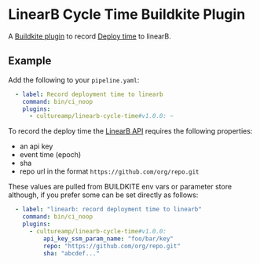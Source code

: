 LinearB Cycle Time Buildkite Plugin
===============================

A [Buildkite plugin](https://buildkite.com/docs/agent/plugins) to record [Deploy time](https://linearb.helpdocs.io/article/v9pckvmkbj-cycle-time) to linearB.


## Example

Add the following to your `pipeline.yaml`:

```yml
  - label: Record deployment time to linearb
    command: bin/ci_noop
    plugins:
      - cultureamp/linearb-cycle-time#v1.0.0: ~
```

To record the deploy time the [LinearB API](https://linearb.helpdocs.io/article/z4jn2k1mdj-multi-stage-delivery-api) requires the following properties:
- an api key
- event time  (epoch)
- sha
- repo url in the format `https://github.com/org/repo.git`

These values are pulled from BUILDKITE env vars or parameter store although, if you prefer some can be set directly as follows:

```yml
  - label: "linearb: record deployment time to linearb"
    command: bin/ci_noop
    plugins:
      - cultureamp/linearb-cycle-time#v1.0.0:
          api_key_ssm_param_name: "foo/bar/key"
          repo: "https://github.com/org/repo.git"
          sha: "abcdef..."
```     




